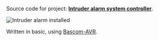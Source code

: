 Source code for project: **[Intruder alarm system controller](https://www.uctrl.net/p/101)**.

![Intruder alarm installed](https://www.uctrl.net/images/medium/611)

Written in basic, using [Bascom-AVR](http://www.mcselec.com/).
